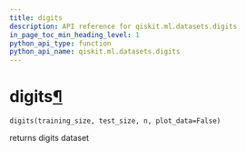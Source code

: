 ```yaml
---
title: digits
description: API reference for qiskit.ml.datasets.digits
in_page_toc_min_heading_level: 1
python_api_type: function
python_api_name: qiskit.ml.datasets.digits
---
```


# digits[¶](#digits "Permalink to this headline")

<span id="qiskit.ml.datasets.digits" />

`digits(training_size, test_size, n, plot_data=False)`

returns digits dataset

